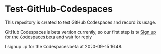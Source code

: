 # Test-GitHub-Codespaces

This repository is created to test GitHub Codespaces and record its usage.

GitHub Codespaces is beta version currently, so our first step is to [Sign up for the Codespaces beta](https://github.com/features/codespaces/signup) and wait for reply. 

I signup up for the Codespaces beta at 2020-09-15 16:48.

